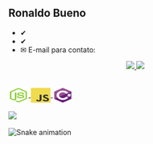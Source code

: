 
##  Ronaldo Bueno 

- ✔ 
- ✔
- ✉ E-mail para contato: 

<div align="center">
  <a href="https://github.com/RonaldoBueno16">
  <img height="180em" src="https://github-readme-stats.vercel.app/api?username=RonaldoBueno16&show_icons=true&theme=prussian&include_all_commits=true&count_private=true"/>
  <img height="180em" src="https://github-readme-stats.vercel.app/api/top-langs/?username=RonaldoBueno16&layout=compact&langs_count=7&theme=prussian"/>
</div>
  <br>
<div style="display: inline_block"><br>
  <img align="center" alt="Ronaldo" height="30" width="40" src="https://raw.githubusercontent.com/devicons/devicon/master/icons/nodejs/nodejs-original.svg">
  <img align="center" alt="Ronaldo" height="30" width="40" src="https://raw.githubusercontent.com/devicons/devicon/master/icons/javascript/javascript-original.svg">
  <img align="center" alt="Ronaldo" height="30" width="40" src="https://raw.githubusercontent.com/devicons/devicon/master/icons/csharp/csharp-original.svg"> 
</div>
  <br>
<div> 
  <a href="https://www.linkedin.com/in/https://www.linkedin.com/in/ronaldo-bueno-aa99341a0/" target="_blank"><img src="https://img.shields.io/badge/-LinkedIn-%230077B5?style=for-the-badge&logo=linkedin&logoColor=white" target="_blank"></a> 
 
  ![Snake animation](https://github.com/RonaldoBueno16/RonaldoBueno16/blob/output/github-contribution-grid-snake.svg)
 
</div>

